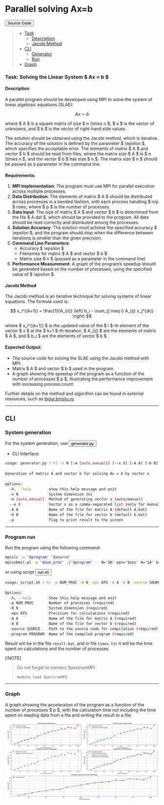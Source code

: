 # Parallel solving Ax=b
<a href="prac/test.c"><button>Source Code</button></a>

> - [Task](#task-solving-the-linear-system) 
>   - [Description](#description) 
>   - [Jacobi Method](#jacobi-method)
> - [CLI](#cli)
>   - [Generator](#system-generation)
>   - [Run](#program-run)
> - [Graph](#graph)
### Task: Solving the Linear System $ Ax = b $
#### Description
A parallel program should be developed using MPI to solve the system of linear algebraic equations (SLAE):

$$Ax = b$$


where $ A $ is a square matrix of size $ n \times n $, $ x $ is the vector of unknowns, and $ b $ is the vector of right-hand side values.

The solution should be obtained using the Jacobi method, which is iterative. The accuracy of the solution is defined by the parameter $ \epsilon $, which specifies the acceptable error. The elements of matrix $ A $ and vector $ b $ should be read from files, where the matrix size $ A $ is $ n \times n $, and the vector $ b $ has size $ n $. The matrix size $ n $ should be passed as a parameter in the command line.

#### Requirements:
1. **MPI Implementation**: The program must use MPI for parallel execution across multiple processes.
2. **Data Distribution**: The elements of matrix $ A $ should be distributed across processes in a banded fashion, with each process handling $ n/p $ rows, where $ p $ is the number of processes.
3. **Data Input**: The size of matrix $ A $ and vector $ b $ is determined from the file $ A.dat $, which should be provided to the program. All data should be read correctly and distributed among the processes.
4. **Solution Accuracy**: The solution must achieve the specified accuracy $ \epsilon $, and the program should stop when the difference between iterations is smaller than the given precision.
5. **Command Line Parameters**:
   - Accuracy $ \epsilon $
   - Filenames for matrix $ A $ and vector $ b $
   - Matrix size $ n $ (passed as a parameter in the command line)
6. **Performance Measurement**: A graph of the program’s speedup should be generated based on the number of processes, using the specified value of $ \epsilon $.

#### Jacobi Method
The Jacobi method is an iterative technique for solving systems of linear equations. The formula used is:

$$
x_i^{(k+1)} = \frac{1}{A_{ii}} \left( b_i - \sum_{j \neq i} A_{ij} x_j^{(k)} \right)
$$

where $ x_i^{(k+1)} $ is the updated value of the $ i $-th element of the vector $ x $ at the $ k+1 $-th iteration, $ A_{ij} $ are the elements of matrix $ A $, and $ b_i $ are the elements of vector $ b $.

#### Expected Output:
- The source code for solving the SLAE using the Jacobi method with MPI.
- Matrix $ A $ and vector $ b $ used in the program.
- A graph showing the speedup of the program as a function of the number of processes $ p $, illustrating the performance improvement with increasing process count.

Further details on the method and algorithm can be found in external resources, such as [bigor.bmstu.ru](http://bigor.bmstu.ru/?cnt/?doc=Parallel/ch030203.mod).

---

## CLI
### System generation

For the system generation, use <a href="prac/generator.py"><button>generator.py</button></a>

- CLI Interface:
```bash
usage: generator.py [-h] -n N [-m {auto,manual}] [--x X] [-A A] [-b B] [-p]

Generation of matrix A and vector b for solving Ax = b by vector x

options:
  -h, --help        show this help message and exit
  -n N              System dimension (n)
  -m {auto,manual}  Method of generating vector x (auto/manual)
  --x X             Vector x as a comma-separated list (only for manual)      
  -A A              Name of the file for matrix A (default A.bat)
  -b B              Name of the file for vector b (default b.bat)
  -p                Flag to print result to the screen
```

---
### Program run
Run the program using the following command:

```bash
mpixlc -o "$program" "$source"
mpisubmit.pl -p "$num_proc" ./"$program" -- N="$N" eps="$eps" A="$A" b="$b"
```
or using script <a href="prac/run.sh"><button>run.sh</button></a>
```bash
usage: script.sh [-h] -p NUM_PROC -N N -eps EPS -A A -b B -source SOURCE -program PROGRAM

Options:
  -h, --help        Show this help message and exit
  -p NUM_PROC       Number of processes (required)
  -N N              System dimension (required)
  -eps EPS          Precision for calculations (required)
  -A A              Name of the file for matrix A (required)
  -b B              Name of the file for vector b (required)
  -source SOURCE    Path to the source code for compilation (required)
  -program PROGRAM  Name of the compiled program (required)
```

Result will be in the file `result.bat`, and in file `times.txt`
it will be the time spent on calculations and the number of processes.

[!NOTE]
> Do not forget to connect SpectrumMPI 
> ```bash
> module load SpectrumMPI
> ```

---
### Graph
A graph showing the acceleration of the program as a function of the number of processes $ p $, with the calculation time not including the time spent on reading data from a file and writing the result to a file.

![acceleration](Graph/Figure_1.png)


